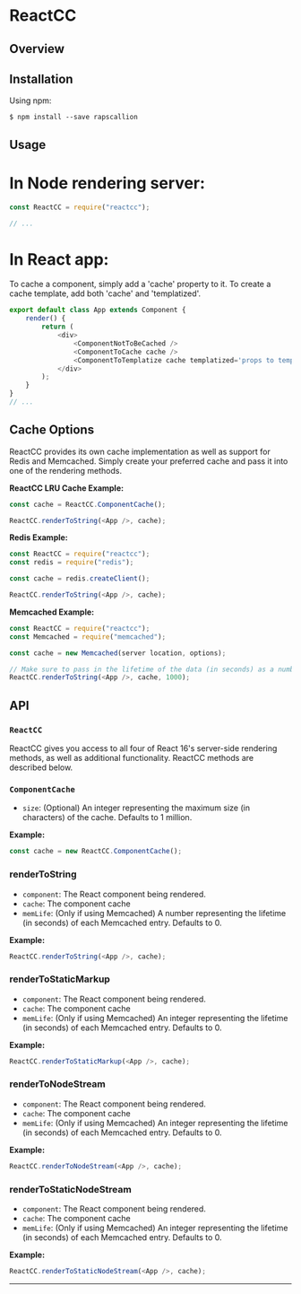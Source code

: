 # ReactCC

## Overview

## Installation
Using npm:
```shell
$ npm install --save rapscallion
```

## Usage
# In Node rendering server:
```javascript
const ReactCC = require("reactcc");

// ...
```

# In React app:
To cache a component, simply add a 'cache' property to it. To create a cache template, add both 'cache' and 'templatized'.

```javascript
export default class App extends Component {
    render() {
        return (
            <div>
                <ComponentNotToBeCached />
                <ComponentToCache cache />
                <ComponentToTemplatize cache templatized='props to templatize' />
            </div>
        );
    }
}
// ...
```

## Cache Options
ReactCC provides its own cache implementation as well as support for Redis and Memcached. Simply create your preferred cache and pass it into one of the rendering methods.

**ReactCC LRU Cache Example:**

```javascript
const cache = ReactCC.ComponentCache();

ReactCC.renderToString(<App />, cache);
```

**Redis Example:**

```javascript
const ReactCC = require("reactcc");
const redis = require("redis");

const cache = redis.createClient();

ReactCC.renderToString(<App />, cache);
```

**Memcached Example:**

```javascript
const ReactCC = require("reactcc");
const Memcached = require("memcached");

const cache = new Memcached(server location, options);

// Make sure to pass in the lifetime of the data (in seconds) as a number.
ReactCC.renderToString(<App />, cache, 1000);
```

## API

### `ReactCC`
ReactCC gives you access to all four of React 16's server-side rendering methods, as well as additional functionality. ReactCC methods are described below.

### `ComponentCache`
- `size`: (Optional) An integer representing the maximum size (in characters) of the cache. Defaults to 1 million.

**Example:**

```javascript
const cache = new ReactCC.ComponentCache();
```

### renderToString
- `component`: The React component being rendered.
- `cache`: The component cache
- `memLife`: (Only if using Memcached) A number representing the lifetime (in seconds) of each Memcached entry. Defaults to 0.

**Example:**

```javascript
ReactCC.renderToString(<App />, cache);
```

### renderToStaticMarkup
- `component`: The React component being rendered.
- `cache`: The component cache
- `memLife`: (Only if using Memcached) An integer representing the lifetime (in seconds) of each Memcached entry. Defaults to 0.

**Example:**

```javascript
ReactCC.renderToStaticMarkup(<App />, cache);
```

### renderToNodeStream
- `component`: The React component being rendered.
- `cache`: The component cache
- `memLife`: (Only if using Memcached) An integer representing the lifetime (in seconds) of each Memcached entry. Defaults to 0.

**Example:**

```javascript
ReactCC.renderToNodeStream(<App />, cache);
```

### renderToStaticNodeStream
- `component`: The React component being rendered.
- `cache`: The component cache
- `memLife`: (Only if using Memcached) An integer representing the lifetime (in seconds) of each Memcached entry. Defaults to 0.

**Example:**

```javascript
ReactCC.renderToStaticNodeStream(<App />, cache);
```

-----